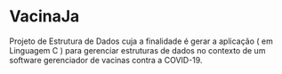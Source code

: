 # VacinaJa
Projeto de Estrutura de Dados cuja a finalidade é gerar a aplicação ( em Linguagem C ) para gerenciar estruturas de dados no contexto de um software gerenciador de vacinas contra a COVID-19.
